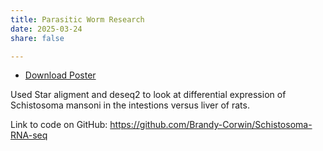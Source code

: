 ```yaml
---
title: Parasitic Worm Research
date: 2025-03-24
share: false

---
```


+ [Download Poster](Worms.pdf)

Used Star aligment and deseq2 to look at differential expression of Schistosoma mansoni in the intestions versus liver of rats.

Link to code on GitHub: https://github.com/Brandy-Corwin/Schistosoma-RNA-seq 

